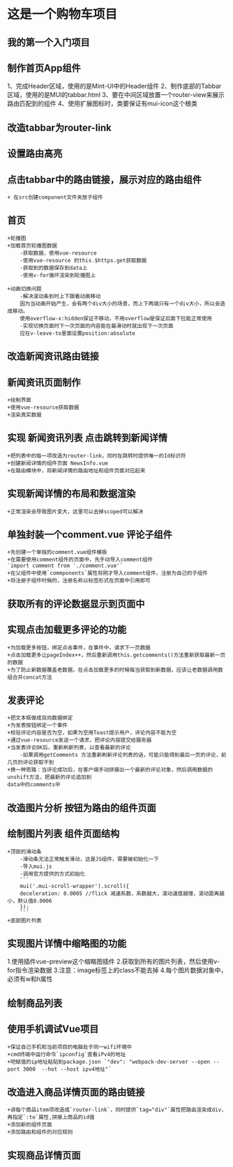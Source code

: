 # 这是一个购物车项目

## 我的第一个入门项目

## 制作首页App组件
1、完成Header区域，使用的是Mint-UI中的Header组件
2、制作底部的Tabbar区域，使用的是MUI的tabbar.html
3、要在中间区域放置一个router-view来展示路由匹配到的组件
4、使用扩展图标时，类要保证有mui-icon这个根类

## 改造tabbar为router-link

## 设置路由高亮

## 点击tabbar中的路由链接，展示对应的路由组件
    + 在src创建component文件夹放子组件

## 首页
    +轮播图
    +加载首页轮播图数据
        -获取数据，使用vue-resource
        -使用vue-resource 的this.$https.get获取数据
        -获取到的数据保存到data上
        -使用v-for循环渲染到轮播图上
    
    +动画切换问题
        -解决滚动条到时上下跟着动画移动
        因为当动画开始产生，会有两个div大小的场景，而上下两端只有一个div大小，所以会造成移动。
        使用overflow-x:hidden保证不移动，不用overflow是保证后面下拉能正常使用
        -实现切换页面时下一次页面的内容能在最滑动时就出现下一次页面
        应在v-leave-to里面设置position:absolute

## 改造新闻资讯路由链接

## 新闻资讯页面制作
    +绘制界面
    +使用vue-resource获取数据
    +渲染真实数据

## 实现 新闻资讯列表 点击跳转到新闻详情
    +把列表中的每一项改造为router-link，同时在跳转时提供唯一的Id标识符
    +创建新闻详情的组件页面 NewsInfo.vue
    +在路由模块中，将新闻详情的路由地址和组件页面对应起来

## 实现新闻详情的布局和数据渲染
    +正常渲染会导致图片变大，这里可以去掉scoped可以解决

## 单独封装一个comment.vue 评论子组件
    +先创建一个单独的comment.vue组件模板
    +在需要使用comment组件的页面中，先手动导入comment组件
    `import comment from './comment.vue'`
    +在父组件中使用`commponents`属性将刚才导入comment组件，注册为自己的子组件
    +将注册子组件时候的，注册名称以标签形式在页面中引用即可

## 获取所有的评论数据显示到页面中

## 实现点击加载更多评论的功能
    +为加载更多按钮，绑定点击事件，在事件中，请求下一页数据
    +点击加载更多让pageIndex++，然后重新调用this.getcomments()方法重新获取最新一页的数据
    +为了防止新数据覆盖老数据，在点击加载更多的时候每当获取到新数据，应该让老数据调用数组合并concat方法

## 发表评论
    +把文本框做成双向数据绑定
    +为发表按钮绑定一个事件
    +校验评论内容是否为空，如果为空用Toast提示用户，评论内容不能为空
    +通过vue-resource发送一个请求，把评论内容提交给服务器
    +当发表评论OK后，重新刷新列表，以查看最新的评论
        -如果调用getComments 方法重新刷新评论列表的话，可能只能得到最后一页的评论，前几页的评论获取不到
    +换一种思路：当评论成功后，在客户端手动拼接出一个最新的评论对象，然后调用数据的unshift方法，把最新的评论追加到
    data中的comments中

## 改造图片分析 按钮为路由的组件页面

## 绘制图片列表 组件页面结构
    +顶部的滑动条
        -滑动条无法正常触发滑动，这是JS组件，需要被初始化一下
        -导入mui.js
        -调用官方提供的方式初始化
        ```
        mui('.mui-scroll-wrapper').scroll({
	    deceleration: 0.0005 //flick 减速系数，系数越大，滚动速度越慢，滚动距离越小，默认值0.0006
        });
        ```
    +底部图片列表

## 实现图片详情中缩略图的功能

1.使用插件vue-preview这个缩略图插件
2.获取到所有的图片列表，然后使用v-for指令渲染数据
3.注意：image标签上的class不能去掉
4.每个图片数据对象中，必须有w和h属性

## 绘制商品列表

## 使用手机调试Vue项目
    +保证自己手机和当前项目的电脑处于同一wifi环境中
    +cmd终端中运行命令`ipconfig`查看iPv4的地址
    +吧赋值的ip地址粘贴到package.json `"dev": "webpack-dev-server --open --port 3000  --hot --host ipv4地址"`

## 改造进入商品详情页面的路由链接
    +讲每个商品item项改造成`router-link`，同时提供`tag="div"`属性把路由渲染成div，再指定`:to`属性,拼接上商品的id值
    +添加新的组件页面
    +添加路由和组件的对应规则

## 实现商品详情页面

